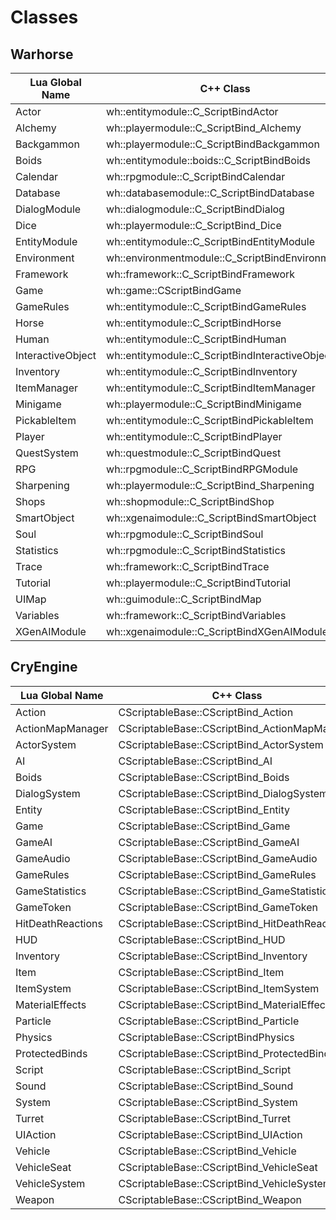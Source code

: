 <!-- TITLE: classes -->
<!-- SUBTITLE: Lua classes for Kingdom Come: Deliverance -->

# Classes
## Warhorse

Lua Global Name | C++ Class 
--- | ---
Actor | wh::entitymodule::C_ScriptBindActor
Alchemy | wh::playermodule::C_ScriptBind_Alchemy
Backgammon | wh::playermodule::C_ScriptBindBackgammon
Boids | wh::entitymodule::boids::C_ScriptBindBoids
Calendar | wh::rpgmodule::C_ScriptBindCalendar
Database | wh::databasemodule::C_ScriptBindDatabase
DialogModule | wh::dialogmodule::C_ScriptBindDialog
Dice | wh::playermodule::C_ScriptBind_Dice
EntityModule | wh::entitymodule::C_ScriptBindEntityModule
Environment | wh::environmentmodule::C_ScriptBindEnvironment
Framework | wh::framework::C_ScriptBindFramework
Game | wh::game::CScriptBindGame
GameRules | wh::entitymodule::C_ScriptBindGameRules
Horse | wh::entitymodule::C_ScriptBindHorse
Human | wh::entitymodule::C_ScriptBindHuman
InteractiveObject | wh::entitymodule::C_ScriptBindInteractiveObject
Inventory | wh::entitymodule::C_ScriptBindInventory
ItemManager | wh::entitymodule::C_ScriptBindItemManager
Minigame | wh::playermodule::C_ScriptBindMinigame
PickableItem | wh::entitymodule::C_ScriptBindPickableItem
Player | wh::entitymodule::C_ScriptBindPlayer
QuestSystem | wh::questmodule::C_ScriptBindQuest
RPG | wh::rpgmodule::C_ScriptBindRPGModule
Sharpening | wh::playermodule::C_ScriptBind_Sharpening
Shops | wh::shopmodule::C_ScriptBindShop
SmartObject | wh::xgenaimodule::C_ScriptBindSmartObject
Soul | wh::rpgmodule::C_ScriptBindSoul
Statistics | wh::rpgmodule::C_ScriptBindStatistics
Trace | wh::framework::C_ScriptBindTrace
Tutorial | wh::playermodule::C_ScriptBindTutorial
UIMap | wh::guimodule::C_ScriptBindMap
Variables | wh::framework::C_ScriptBindVariables
XGenAIModule | wh::xgenaimodule::C_ScriptBindXGenAIModule

## CryEngine

Lua Global Name | C++ Class
--- | ---
Action | CScriptableBase::CScriptBind_Action
ActionMapManager | CScriptableBase::CScriptBind_ActionMapManager
ActorSystem | CScriptableBase::CScriptBind_ActorSystem
AI | CScriptableBase::CScriptBind_AI
Boids | CScriptableBase::CScriptBind_Boids
DialogSystem | CScriptableBase::CScriptBind_DialogSystem
Entity | CScriptableBase::CScriptBind_Entity
Game | CScriptableBase::CScriptBind_Game
GameAI | CScriptableBase::CScriptBind_GameAI
GameAudio | CScriptableBase::CScriptBind_GameAudio
GameRules | CScriptableBase::CScriptBind_GameRules
GameStatistics | CScriptableBase::CScriptBind_GameStatistics
GameToken | CScriptableBase::CScriptBind_GameToken
HitDeathReactions | CScriptableBase::CScriptBind_HitDeathReactions
HUD | CScriptableBase::CScriptBind_HUD
Inventory | CScriptableBase::CScriptBind_Inventory
Item | CScriptableBase::CScriptBind_Item
ItemSystem | CScriptableBase::CScriptBind_ItemSystem
MaterialEffects | CScriptableBase::CScriptBind_MaterialEffects
Particle | CScriptableBase::CScriptBind_Particle
Physics | CScriptableBase::CScriptBindPhysics
ProtectedBinds | CScriptableBase::CScriptBind_ProtectedBinds
Script | CScriptableBase::CScriptBind_Script
Sound | CScriptableBase::CScriptBind_Sound
System | CScriptableBase::CScriptBind_System
Turret | CScriptableBase::CScriptBind_Turret
UIAction | CScriptableBase::CScriptBind_UIAction
Vehicle | CScriptableBase::CScriptBind_Vehicle
VehicleSeat | CScriptableBase::CScriptBind_VehicleSeat
VehicleSystem | CScriptableBase::CScriptBind_VehicleSystem
Weapon | CScriptableBase::CScriptBind_Weapon